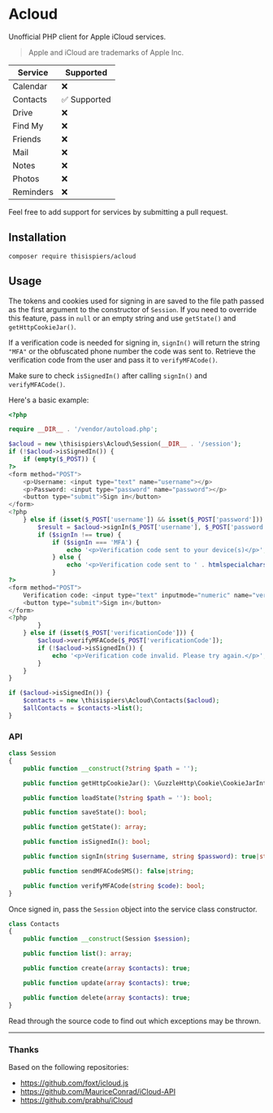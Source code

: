 # Acloud

Unofficial PHP client for Apple iCloud services.

> Apple and iCloud are trademarks of Apple Inc.

| Service | Supported |
|-|-|
| Calendar | ❌ |
| Contacts | ✅ Supported |
| Drive | ❌ |
| Find My | ❌ |
| Friends | ❌ |
| Mail | ❌ |
| Notes | ❌ |
| Photos | ❌ |
| Reminders | ❌ |

Feel free to add support for services by submitting a pull request.

## Installation

```
composer require thisispiers/acloud
```

## Usage

The tokens and cookies used for signing in are saved to the file path passed as the first argument to the constructor of `Session`. If you need to override this feature, pass in `null` or an empty string and use `getState()` and `getHttpCookieJar()`.

If a verification code is needed for signing in, `signIn()` will return the string `"MFA"` or the obfuscated phone number the code was sent to. Retrieve the verification code from the user and pass it to `verifyMFACode()`.

Make sure to check `isSignedIn()` after calling `signIn()` and `verifyMFACode()`.

Here's a basic example:

```php
<?php

require __DIR__ . '/vendor/autoload.php';

$acloud = new \thisispiers\Acloud\Session(__DIR__ . '/session');
if (!$acloud->isSignedIn()) {
    if (empty($_POST)) {
?>
<form method="POST">
    <p>Username: <input type="text" name="username"></p>
    <p>Password: <input type="password" name="password"></p>
    <button type="submit">Sign in</button>
</form>
<?php
    } else if (isset($_POST['username']) && isset($_POST['password'])) {
        $result = $acloud->signIn($_POST['username'], $_POST['password']);
        if ($signIn !== true) {
            if ($signIn === 'MFA') {
                echo '<p>Verification code sent to your device(s)</p>';
            } else {
                echo '<p>Verification code sent to ' . htmlspecialchars($signIn) . '</p>';
            }
?>
<form method="POST">
    Verification code: <input type="text" inputmode="numeric" name="verificationCode">
    <button type="submit">Sign in</button>
</form>
<?php
        }
    } else if (isset($_POST['verificationCode'])) {
        $acloud->verifyMFACode($_POST['verificationCode']);
        if (!$acloud->isSignedIn()) {
            echo '<p>Verification code invalid. Please try again.</p>';
        }
    }
}

if ($acloud->isSignedIn()) {
    $contacts = new \thisispiers\Acloud\Contacts($acloud);
    $allContacts = $contacts->list();
}
```

### API

```php
class Session
{
    public function __construct(?string $path = '');

    public function getHttpCookieJar(): \GuzzleHttp\Cookie\CookieJarInterface;

    public function loadState(?string $path = ''): bool;

    public function saveState(): bool;

    public function getState(): array;

    public function isSignedIn(): bool;

    public function signIn(string $username, string $password): true|string;

    public function sendMFACodeSMS(): false|string;

    public function verifyMFACode(string $code): bool;
}
```

Once signed in, pass the `Session` object into the service class constructor.

```php
class Contacts
{
    public function __construct(Session $session);

    public function list(): array;

    public function create(array $contacts): true;

    public function update(array $contacts): true;

    public function delete(array $contacts): true;
}
```

Read through the source code to find out which exceptions may be thrown.

---

### Thanks

Based on the following repositories:

- <https://github.com/foxt/icloud.js>
- <https://github.com/MauriceConrad/iCloud-API>
- <https://github.com/prabhu/iCloud>